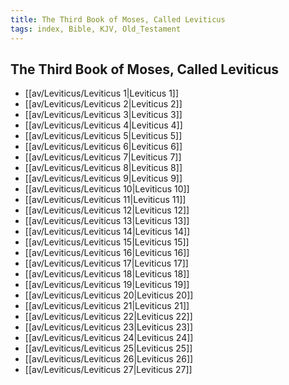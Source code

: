 ```yaml
---
title: The Third Book of Moses, Called Leviticus
tags: index, Bible, KJV, Old_Testament
---
```


## The Third Book of Moses, Called Leviticus

- [[av/Leviticus/Leviticus 1|Leviticus 1]]
- [[av/Leviticus/Leviticus 2|Leviticus 2]]
- [[av/Leviticus/Leviticus 3|Leviticus 3]]
- [[av/Leviticus/Leviticus 4|Leviticus 4]]
- [[av/Leviticus/Leviticus 5|Leviticus 5]]
- [[av/Leviticus/Leviticus 6|Leviticus 6]]
- [[av/Leviticus/Leviticus 7|Leviticus 7]]
- [[av/Leviticus/Leviticus 8|Leviticus 8]]
- [[av/Leviticus/Leviticus 9|Leviticus 9]]
- [[av/Leviticus/Leviticus 10|Leviticus 10]]
- [[av/Leviticus/Leviticus 11|Leviticus 11]]
- [[av/Leviticus/Leviticus 12|Leviticus 12]]
- [[av/Leviticus/Leviticus 13|Leviticus 13]]
- [[av/Leviticus/Leviticus 14|Leviticus 14]]
- [[av/Leviticus/Leviticus 15|Leviticus 15]]
- [[av/Leviticus/Leviticus 16|Leviticus 16]]
- [[av/Leviticus/Leviticus 17|Leviticus 17]]
- [[av/Leviticus/Leviticus 18|Leviticus 18]]
- [[av/Leviticus/Leviticus 19|Leviticus 19]]
- [[av/Leviticus/Leviticus 20|Leviticus 20]]
- [[av/Leviticus/Leviticus 21|Leviticus 21]]
- [[av/Leviticus/Leviticus 22|Leviticus 22]]
- [[av/Leviticus/Leviticus 23|Leviticus 23]]
- [[av/Leviticus/Leviticus 24|Leviticus 24]]
- [[av/Leviticus/Leviticus 25|Leviticus 25]]
- [[av/Leviticus/Leviticus 26|Leviticus 26]]
- [[av/Leviticus/Leviticus 27|Leviticus 27]]
